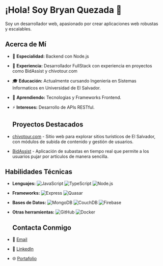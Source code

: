 # ¡Hola! Soy Bryan Quezada 👋

Soy un desarrollador web, apasionado por crear aplicaciones web robustas y escalables.

## Acerca de Mí
- 🌟 **Especialidad:** Backend con Node.js
- 💼 **Experiencia:** Desarrollador FullStack con experiencia en proyectos como BidAssist y chivotour.com
- 🎓 **Educación:** Actualmente cursando Ingeniería en Sistemas Informaticos en Universidad de El Salvador.
- 🌱 **Aprendiendo:** Tecnologias y Frameworks Frontend.
- ⚡ **Intereses:** Desarrollo de APIs RESTful.

  ## Proyectos Destacados
- [chivotour.com](https://chivotour.com) - Sitio web para explorar sitios turísticos de El Salvador, con módulos de subida de contenido y gestión de usuarios.
- [BidAssist](https://github.com/BryanQuezada1910/BidAssistBackend) - Aplicación de subastas en tiempo real que permite a los usuarios pujar por artículos de manera sencilla.

## Habilidades Técnicas
- **Lenguajes:** ![JavaScript](https://img.shields.io/badge/-JavaScript-333333?style=flat&logo=javascript) ![TypeScript](https://img.shields.io/badge/-TypeScript-333333?style=flat&logo=typescript) ![Node.js](https://img.shields.io/badge/-Node.js-333333?style=flat&logo=node.js)
- **Frameworks:** ![Express](https://img.shields.io/badge/-Express-333333?style=flat&logo=express) ![Quasar](https://img.shields.io/badge/-Quasar-333333?style=flat&logo=quasar)
- **Bases de Datos:** ![MongoDB](https://img.shields.io/badge/-MongoDB-333333?style=flat&logo=mongodb) ![CouchDB](https://img.shields.io/badge/-CouchDB-333333?style=flat&logo=apache-couchdb) ![Firebase](https://img.shields.io/badge/-Firebase-333333?style=flat&logo=firebase)
- **Otras herramientas:** ![GitHub](https://img.shields.io/badge/-GitHub-333333?style=flat&logo=github) ![Docker](https://img.shields.io/badge/-Docker-333333?style=flat&logo=docker)

  ## Contacta Conmigo
- 📧 [Email](mailto:alfonso191001@gmail.com)
- 💼 [LinkedIn](https://www.linkedin.com/in/bryanquezada19)
- 🌐 [Portafolio](https://bryanquezada.tech)

